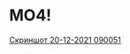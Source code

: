 # MO4!

[Скриншот 20-12-2021 090051](https://user-images.githubusercontent.com/70635136/146719123-27e86234-f8a9-4137-9106-699ddec6de56.jpg)
